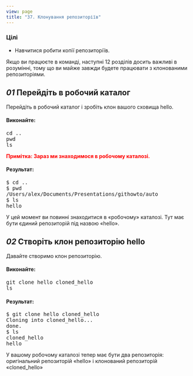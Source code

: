 ```yaml
---
view: page
title: "37. Клонування репозиторіїв"
---
```


<h3>Цілі</h3>

<ul><li>Навчитися робити копії репозиторіїв.</li></ul>

<p>Якщо ви працюєте в команді, наступні 12 розділів досить важливі в розумінні, тому що ви майже завжди будете працювати з клонованими репозиторіями.</p>

<h2><em>01</em> Перейдіть в робочий каталог</h2>

<p>Перейдіть в робочий каталог і зробіть клон вашого сховища hello.</p>

<h4 class="h4-pre">Виконайте:</h4>

<pre class="instructions">cd ..
pwd
ls</pre>

<p style="color:red;"><strong><span class="caps">Примітка</span>: Зараз ми знаходимося в робочому каталозі.</strong></p>

<h4 class="h4-pre">Результат:</h4>

<pre class="sample">$ cd ..
$ pwd
/Users/alex/Documents/Presentations/githowto/auto
$ ls
hello</pre>

<p>У цей момент ви повинні знаходитися в «робочому» каталозі. Тут має бути єдиний репозиторій під назвою «hello».</p>

<h2><em>02</em> Створіть клон репозиторію hello</h2>

<p>Давайте створимо клон репозиторію.</p>

<h4 class="h4-pre">Виконайте:</h4>

<pre class="instructions">git clone hello cloned_hello
ls</pre>

<h4 class="h4-pre">Результат:</h4>

<pre class="sample">$ git clone hello cloned_hello
Cloning into cloned_hello...
done.
$ ls
cloned_hello
hello</pre>

<p>У вашому робочому каталозі тепер має бути два репозиторія: оригінальний репозиторій «hello» і клонований репозиторій «cloned_hello»</p>